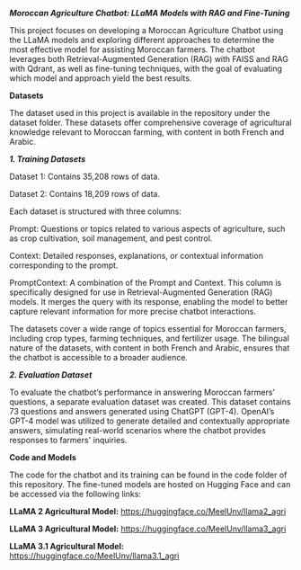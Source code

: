 ***Moroccan Agriculture Chatbot: LLaMA Models with RAG and Fine-Tuning***

This project focuses on developing a Moroccan Agriculture Chatbot using the LLaMA models and exploring different approaches to determine the most effective model for assisting Moroccan farmers. The chatbot leverages both Retrieval-Augmented Generation (RAG) with FAISS and RAG with Qdrant, as well as fine-tuning techniques, with the goal of evaluating which model and approach yield the best results.

**Datasets**

The dataset used in this project is available in the repository under the dataset folder. These datasets offer comprehensive coverage of agricultural knowledge relevant to Moroccan farming, with content in both French and Arabic.

***1. Training Datasets***
   
Dataset 1: Contains 35,208 rows of data.

Dataset 2: Contains 18,209 rows of data.

Each dataset is structured with three columns:

Prompt: Questions or topics related to various aspects of agriculture, such as crop cultivation, soil management, and pest control.

Context: Detailed responses, explanations, or contextual information corresponding to the prompt.

PromptContext: A combination of the Prompt and Context. This column is specifically designed for use in Retrieval-Augmented Generation (RAG) models. It merges the query with its response, enabling the model to better capture relevant information for more precise chatbot interactions.

The datasets cover a wide range of topics essential for Moroccan farmers, including crop types, farming techniques, and fertilizer usage. The bilingual nature of the datasets, with content in both French and Arabic, ensures that the chatbot is accessible to a broader audience.

***2. Evaluation Dataset***

To evaluate the chatbot’s performance in answering Moroccan farmers’ questions, a separate evaluation dataset was created. This dataset contains 73 questions and answers generated using ChatGPT (GPT-4). OpenAI’s GPT-4 model was utilized to generate detailed and contextually appropriate answers, simulating real-world scenarios where the chatbot provides responses to farmers' inquiries. 

**Code and Models**

The code for the chatbot and its training can be found in the code folder of this repository. The fine-tuned models are hosted on Hugging Face and can be accessed via the following links:

**LLaMA 2 Agricultural Model:** https://huggingface.co/MeelUnv/llama2_agri

**LLaMA 3 Agricultural Model:** https://huggingface.co/MeelUnv/llama3_agri

**LLaMA 3.1 Agricultural Model:** https://huggingface.co/MeelUnv/llama3.1_agri
